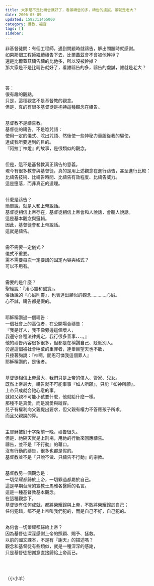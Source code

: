 ```yaml
---
title: 大家是不是比禱告就好了，看誰禱告的多，禱告的虔誠，誰就是老大？
date: 2006-05-09
updated: 1592311465000
category: 護教、福音
tags: []
sidebar: 
---
```


<p>非基督徒問：有個工程師，遇到問題時就禱告，解出問題時就感謝。<br/>
如果那個工程師繼續禱告下去，比爾蓋茲會不會被他幹掉？<br/>
還是比爾蓋茲禱告禱的比他多，所以沒被幹掉？<br/>
那大家是不是比禱告就好了，看誰禱告的多，禱告的虔誠，誰就是老大？</p>
<p> </p>
<p>答：<br/>
很有趣的觀點。<br/>
只是，這種觀念不是基督教的觀念。<br/>
但是，真的有很多基督徒是抱持這種觀念在禱告。</p>
<p><br/>
基督教不是禱告教。<br/>
基督徒的禱告，不是唸咒語：<br/>
使用一定的儀式、唸出咒語、然後使一些神秘力量服從我的驅使，<br/>
達成我所要達到的目的。<br/>
『阿拉丁神燈』的故事，是很類似的觀念。</p>
<p><br/>
但是，這不是基督教真正禱告的意義。<br/>
現今有很多教會與基督徒，真的是用上述觀念在進行禱告，甚至進行比較：<br/>
比禱告技術、比禱告時間、比禱告有效程度、比禱告威力。<br/>
這是墮落，而非真正的道理。</p>
<p><br/>
什麼是禱告？<br/>
簡單說，就是人和上帝說話。<br/>
基督徒相信上帝存在，基督徒相信上帝會和人說話，會聽人說話。<br/>
這是基本觀念與邏輯。<br/>
因此，基督徒會和上帝說話。<br/>
這就是禱告。</p>
<p><br/>
需不需要一定儀式？<br/>
儀式不重要。<br/>
需不需要每次一定要講的固定內容與格式？<br/>
可以不用有。</p>
<p><br/>
需要的是什麼？<br/>
聖經說：『用心靈和誠實』。<br/>
俗話說的『心誠則靈』，也表達出類似的觀念…………心誠。<br/>
心不誠，禱告都是假的。</p>
<p><br/>
耶穌稱讚過一個禱告：<br/>
一個社會上的高位者，在公開場合禱告：<br/>
『我是好人，我不像旁邊這個壞人，<br/>
我遵守各種法律規定，我行很多善事、、、。』<br/>
他的禱告內容很多很多，但都是在稱讚自己、貶低別人。<br/>
旁邊這個被社會唾棄的重罪者，連舉目望天也不敢，<br/>
只捶著胸說：『神啊，開恩可憐我這個罪人』<br/>
耶穌稱讚的，是後者。</p>
<p><br/>
基督徒相信上帝最大，我們只是上帝的僕人、管家、兒女。<br/>
既然上帝最大，禱告就不可能事事『如人所願』，只能『如神所願』。<br/>
上帝只成就合祂心意的事。<br/>
就如父親不可能小孩要什麼，他就給什麼一樣。<br/>
那種不是真愛，而是溺愛與縱容。<br/>
兒子有權利向父親提出要求，但父親有權力不答應孩子所求，<br/>
而且父親說的算。</p>
<p><br/>
主耶穌被釘十字架前一晚，禱告很久。<br/>
但是，祂隔天就是上刑場，用祂的行動來回應禱告。<br/>
禱告，並不是『不行動』的藉口。<br/>
沒有行動的禱告，很多也都是假的。<br/>
基督教並不是『只說不做、只禱告不行動』的宗教。</p>
<p><br/>
基督教另一個觀念是：<br/>
一切榮耀都歸於上帝，一切罪過都屬於自己。<br/>
這是早期台灣的宣教士馬雅各醫師的名言。<br/>
這是一種基督教基本觀念。<br/>
在這種觀念下，<br/>
基督徒有任何成就，都將榮耀歸與上帝，不敢將榮耀歸於自己；<br/>
任何犯錯，都不是上帝叫我們犯的，而是自己不好，自己犯的。</p>
<p><br/>
為何會一切榮耀都歸給上帝？<br/>
因為基督徒深深感謝上帝的照顧、賜予、拯救。<br/>
以前的國文課本，不是有『謝天』的描述嗎？<br/>
觀念和基督徒有些類似，就是一種深深的感謝，<br/>
只是基督徒把謝意直接歸給上帝而已。</p>
<p> </p>
<p><br/>
（小小羊）</p>
